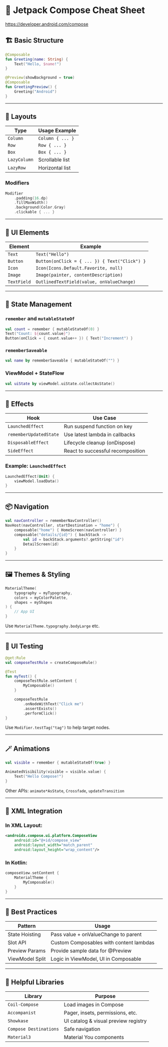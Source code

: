 # 🧾 Jetpack Compose Cheat Sheet

https://developer.android.com/compose

## 🏗️ Basic Structure
```kotlin
@Composable
fun Greeting(name: String) {
    Text("Hello, $name!")
}

@Preview(showBackground = true)
@Composable
fun GreetingPreview() {
    Greeting("Android")
}
```

---

## 🧱 Layouts

| Type         | Usage Example                  |
|--------------|--------------------------------|
| `Column`     | `Column { ... }`               |
| `Row`        | `Row { ... }`                  |
| `Box`        | `Box { ... }`                  |
| `LazyColumn` | Scrollable list                |
| `LazyRow`    | Horizontal list                |

### Modifiers
```kotlin
Modifier
    .padding(16.dp)
    .fillMaxWidth()
    .background(Color.Gray)
    .clickable { ... }
```

---

## 🎨 UI Elements

| Element           | Example                                        |
|------------------|------------------------------------------------|
| `Text`           | `Text("Hello")`                                |
| `Button`         | `Button(onClick = { ... }) { Text("Click") }`  |
| `Icon`           | `Icon(Icons.Default.Favorite, null)`           |
| `Image`          | `Image(painter, contentDescription)`           |
| `TextField`      | `OutlinedTextField(value, onValueChange)`      |

---

## 🧠 State Management

### `remember` and `mutableStateOf`
```kotlin
val count = remember { mutableStateOf(0) }
Text("Count: ${count.value}")
Button(onClick = { count.value++ }) { Text("Increment") }
```

### `rememberSaveable`
```kotlin
val name by rememberSaveable { mutableStateOf("") }
```

### ViewModel + StateFlow
```kotlin
val uiState by viewModel.uiState.collectAsState()
```

---

## 🧩 Effects

| Hook                  | Use Case                        |
|-----------------------|----------------------------------|
| `LaunchedEffect`      | Run suspend function on key      |
| `rememberUpdatedState`| Use latest lambda in callbacks   |
| `DisposableEffect`    | Lifecycle cleanup (onDispose)    |
| `SideEffect`          | React to successful recomposition|

### Example: `LaunchedEffect`
```kotlin
LaunchedEffect(Unit) {
    viewModel.loadData()
}
```

---

## 📦 Navigation
```kotlin
val navController = rememberNavController()
NavHost(navController, startDestination = "home") {
    composable("home") { HomeScreen(navController) }
    composable("details/{id}") { backStack ->
        val id = backStack.arguments?.getString("id")
        DetailScreen(id)
    }
}
```

---

## 🖼️ Themes & Styling
```kotlin
MaterialTheme(
    typography = myTypography,
    colors = myColorPalette,
    shapes = myShapes
) {
    // App UI
}
```
Use `MaterialTheme.typography.bodyLarge` etc.

---

## 🧪 UI Testing
```kotlin
@get:Rule
val composeTestRule = createComposeRule()

@Test
fun myTest() {
    composeTestRule.setContent {
        MyComposable()
    }

    composeTestRule
        .onNodeWithText("Click me")
        .assertExists()
        .performClick()
}
```
Use `Modifier.testTag("tag")` to help target nodes.

---

## 🪄 Animations
```kotlin
val visible = remember { mutableStateOf(true) }

AnimatedVisibility(visible = visible.value) {
    Text("Hello Compose!")
}
```
Other APIs: `animate*AsState`, `Crossfade`, `updateTransition`

---

## 📱 XML Integration

### In XML Layout:
```xml
<androidx.compose.ui.platform.ComposeView
    android:id="@+id/compose_view"
    android:layout_width="match_parent"
    android:layout_height="wrap_content"/>
```

### In Kotlin:
```kotlin
composeView.setContent {
    MaterialTheme {
        MyComposable()
    }
}
```

---

## 🧩 Best Practices

| Pattern           | Usage                                     |
|------------------|--------------------------------------------|
| State Hoisting   | Pass value + onValueChange to parent       |
| Slot API         | Custom Composables with content lambdas    |
| Preview Params   | Provide sample data for @Preview           |
| ViewModel Split  | Logic in ViewModel, UI in Composable       |

---

## 🧰 Helpful Libraries

| Library                  | Purpose                              |
|--------------------------|--------------------------------------|
| `Coil-Compose`           | Load images in Compose               |
| `Accompanist`            | Pager, insets, permissions, etc.     |
| `Showkase`               | UI catalog & visual preview registry |
| `Compose Destinations`   | Safe navigation                      |
| `Material3`              | Material You components              |
